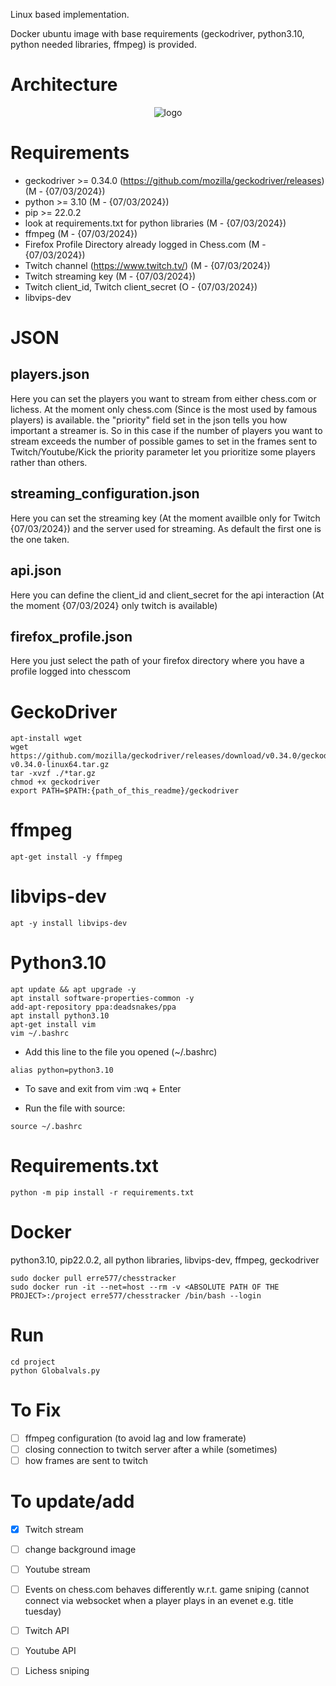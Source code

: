 Linux based implementation.

Docker ubuntu image with base requirements (geckodriver, python3.10, python needed libraries, ffmpeg) is provided.

# Architecture

<p align="center">
  <img src="https://i.ibb.co/Pjp9y2y/chesstracker.png" alt="logo">
</p>

# Requirements

- geckodriver >= 0.34.0 (https://github.com/mozilla/geckodriver/releases) (M - {07/03/2024})
- python >= 3.10 (M - {07/03/2024})
- pip >= 22.0.2
- look at requirements.txt for python libraries (M - {07/03/2024})
- ffmpeg (M - {07/03/2024})
- Firefox Profile Directory already logged in Chess.com (M - {07/03/2024})
- Twitch channel (https://www.twitch.tv/) (M - {07/03/2024})
- Twitch streaming key (M - {07/03/2024})
- Twitch client_id, Twitch client_secret (O - {07/03/2024})
- libvips-dev

# JSON

## players.json

Here you can set the players you want to stream from either chess.com or lichess.
At the moment only chess.com (Since is the most used by famous players) is available.
the "priority" field set in the json tells you how important a streamer is. So in this case if the number of players you want to stream
exceeds the number of possible games to set in the frames sent to Twitch/Youtube/Kick the priority parameter let you prioritize some players rather than others.

## streaming_configuration.json  

Here you can set the streaming key (At the moment availble only for Twitch {07/03/2024}) and the server used for streaming.
As default the first one is the one taken.

## api.json

Here you can define the client_id and client_secret for the api interaction (At the moment {07/03/2024} only twitch is available)

## firefox_profile.json

Here you just select the path of your firefox directory where you have a profile logged into chesscom


# GeckoDriver

```
apt-install wget
wget https://github.com/mozilla/geckodriver/releases/download/v0.34.0/geckodriver-v0.34.0-linux64.tar.gz
tar -xvzf ./*tar.gz
chmod +x geckodriver
export PATH=$PATH:{path_of_this_readme}/geckodriver
```

# ffmpeg

```
apt-get install -y ffmpeg
```

# libvips-dev

```
apt -y install libvips-dev
```

# Python3.10

```
apt update && apt upgrade -y
apt install software-properties-common -y
add-apt-repository ppa:deadsnakes/ppa
apt install python3.10
apt-get install vim
vim ~/.bashrc
```

- Add this line to the file you opened (~/.bashrc)
```
alias python=python3.10
```

- To save and exit from vim :wq + Enter

- Run the file with source:
```
source ~/.bashrc
```

# Requirements.txt

```
python -m pip install -r requirements.txt
```

# Docker

python3.10, pip22.0.2, all python libraries, libvips-dev, ffmpeg, geckodriver

```
sudo docker pull erre577/chesstracker
sudo docker run -it --net=host --rm -v <ABSOLUTE PATH OF THE PROJECT>:/project erre577/chesstracker /bin/bash --login
```

# Run

```
cd project
python Globalvals.py
```

# To Fix

 - [ ] ffmpeg configuration (to avoid lag and low framerate)
 - [ ] closing connection to twitch server after a while (sometimes)
 - [ ] how frames are sent to twitch

# To update/add
 - [x] Twitch stream
 - [ ] change background image
 - [ ] Youtube stream
 - [ ] Events on chess.com behaves differently w.r.t. game sniping (cannot connect via websocket when a player plays in an evenet e.g. title tuesday)
 - [ ] Twitch API
 - [ ] Youtube API
 - [ ] Lichess sniping
 
